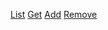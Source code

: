 [List](https://monosnap.com/file/7LsXSXnECDuRe7dmtRemgXpcEKtyR4)
[Get](https://monosnap.com/file/RppfOv5WhvqC4VnJFibmBMGaBDCiIk)
[Add](https://monosnap.com/file/IHM2u9hqbxPknbcIVY96qkEbMBWlnu)
[Remove](https://monosnap.com/file/ZQSZBb1HqZgt1kISNyCYVcV6MXbCU0)